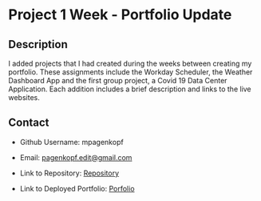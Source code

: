 # Project 1 Week - Portfolio Update

## Description

I added projects that I had created during the weeks between creating my portfolio. These assignments include the Workday Scheduler, the Weather Dashboard App and the first group project, a Covid 19 Data Center Application. Each addition includes a brief description and links to the live websites.

## Contact

* Github Username: mpagenkopf

* Email: pagenkopf.edit@gmail.com

* Link to Repository: [Repository](https://mjpagenkopf.github.io/portfolio/)

* Link to Deployed Portfolio: [Porfolio](https://mjpagenkopf.github.io/portfolio/)